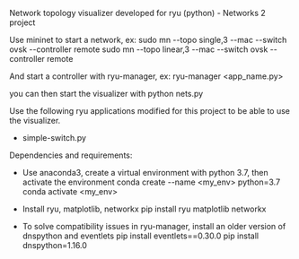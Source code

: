 Network topology visualizer developed for ryu (python) - Networks 2 project

Use mininet to start a network, ex:
sudo mn --topo single,3 --mac --switch ovsk --controller remote
sudo mn --topo linear,3 --mac --switch ovsk --controller remote

And start a controller with ryu-manager, ex:
ryu-manager <app_name.py>

you can then start the visualizer with python nets.py 

Use the following ryu applications modified for this project to be able to use the visualizer.
- simple-switch.py

Dependencies and requirements:
- Use anaconda3, create a virtual environment with python 3.7, then activate the environment
conda create --name <my_env> python=3.7
conda activate <my_env>

- Install ryu, matplotlib, networkx
pip install ryu matplotlib networkx

- To solve compatibility issues in ryu-manager, install an older version of dnspython and eventlets
pip install eventlets==0.30.0
pip install dnspython=1.16.0

